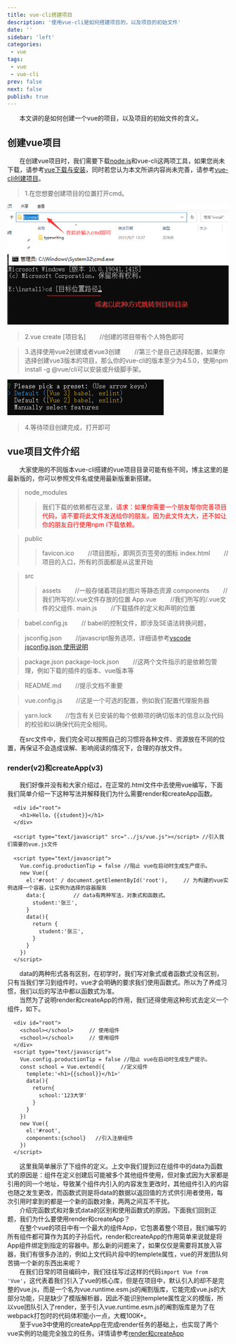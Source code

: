 ```yaml
---
title: vue-cli搭建项目
description: '使用vue-cli是如何搭建项目的，以及项目的初始文件'
date: ''
sidebar: 'left'
categories: 
 - vue
tags: 
 - vue
 - vue-cli
prev: false
next: false
publish: true
---
```


&nbsp;&nbsp;&nbsp;&nbsp;&nbsp;&nbsp;&nbsp;本文讲的是如何创建一个vue的项目，以及项目的初始文件的含义。

## 创建vue项目
&nbsp;&nbsp;&nbsp;&nbsp;&nbsp;&nbsp;&nbsp;在创建vue项目时，我们需要下载[node.js](https://blog.csdn.net/m0_47759019/article/details/121874564)和vue-cli这两项工具，如果您尚未下载，请参考[vue下载与安装](../download//vueDownload.md)，同时若您认为本文所讲内容尚未完善，请参考[vue-cli创建项目](https://blog.csdn.net/qq_52959651/article/details/111047636)。

> 1.在您想要创建项目的位置打开cmd。  

![进入目标目录](../imgs/createVue/create1.png)  
![进入目标目录](../imgs/createVue/c2.png)  

> 2.vue create [项目名] &nbsp;&nbsp;&nbsp;&nbsp;&nbsp;&nbsp;&nbsp;//创建的项目带有个人特色即可  

> 3.选择使用vue2创建或者vue3创建 &nbsp;&nbsp;&nbsp;&nbsp;&nbsp;&nbsp;&nbsp;//第三个是自己选择配置，如果你选择创建vue3版本的项目，那么你的vue-cli的版本至少为4.5.0，使用npm install -g @vue/cli可以安装或升级脚手架。

![选择vue版本](../imgs/createVue/c3.png)

> 4.等待项目创建完成，打开即可

## vue项目文件介绍

&nbsp;&nbsp;&nbsp;&nbsp;&nbsp;&nbsp;&nbsp;大家使用的不同版本vue-cli搭建的vue项目目录可能有些不同，博主这里的是最新版的，你可以参照文件名或使用最新版重新搭建。
>node_modules
>>我们下载的依赖都在这里，<span style="color:red">请求：如果你需要一个朋友帮你完善项目代码，请不要将此文件发送给你的朋友。因为此文件太大，还不如让你的朋友自行使用npm i下载依赖。</span>

>public
>>favicon.ico &nbsp;&nbsp;&nbsp;&nbsp;&nbsp;&nbsp;&nbsp;//项目图标，即网页页签旁的图标
>>index.html &nbsp;&nbsp;&nbsp;&nbsp;&nbsp;&nbsp;&nbsp;//项目的入口，所有的页面都是从这里开始

>src
>>assets &nbsp;&nbsp;&nbsp;&nbsp;&nbsp;&nbsp;&nbsp;//一般存储着项目的图片等静态资源
>>components &nbsp;&nbsp;&nbsp;&nbsp;&nbsp;&nbsp;&nbsp;//我们所写的/.vue文件存放的位置
>>App.vue &nbsp;&nbsp;&nbsp;&nbsp;&nbsp;&nbsp;&nbsp;//我们所写的\/.vue文件的父组件.
>>main.js &nbsp;&nbsp;&nbsp;&nbsp;&nbsp;&nbsp;&nbsp;//下载插件的定义和声明的位置

>babel.config.js &nbsp;&nbsp;&nbsp;&nbsp;&nbsp;&nbsp;&nbsp;// babel的控制文件，即涉及SE语法转换问题，

>jsconfig.json &nbsp;&nbsp;&nbsp;&nbsp;&nbsp;&nbsp;&nbsp;//javascript服务选项，详细请参考[vscode jsconfig.json 使用说明](https://blog.csdn.net/zengzeng011/article/details/103889282)

>package.json 
>package-lock.json &nbsp;&nbsp;&nbsp;&nbsp;&nbsp;&nbsp;&nbsp;//这两个文件指示的是依赖包管理，例如下载的插件的版本、vue版本等

>README.md &nbsp;&nbsp;&nbsp;&nbsp;&nbsp;&nbsp;&nbsp;//提示文档不重要

>vue.config.js &nbsp;&nbsp;&nbsp;&nbsp;&nbsp;&nbsp;&nbsp;//这是一个可选的配置，例如我们配置代理服务器

>yarn.lock &nbsp;&nbsp;&nbsp;&nbsp;&nbsp;&nbsp;&nbsp;//包含有关已安装的每个依赖项的确切版本的信息以及代码的校验和以确保代码完全相同。

&nbsp;&nbsp;&nbsp;&nbsp;&nbsp;&nbsp;&nbsp;在src文件中，我们完全可以按照自己的习惯将各种文件、资源放在不同的位置，再保证不会造成误解、影响阅读的情况下，合理的存放文件。

### render(v2)和createApp(v3)
&nbsp;&nbsp;&nbsp;&nbsp;&nbsp;&nbsp;&nbsp;我们好像并没有和大家介绍过，在正常的.html文件中去使用vue编写，下面我们简单介绍一下这种写法并解释我们为什么需要render和createApp函数。
```
  <div id="root">
    <h1>Hello，{{student}}</h1>
  </div>

  <script type="text/javascript" src="../js/vue.js"></script> //引入我们需要的vue.js文件

  <script type="text/javascript">
    Vue.config.productionTip = false //阻止 vue在启动时生成生产提示。
    new Vue({
      el:'#root' / document.getElementById('root'),     // 为构建的vue实例选择一个容器，让实例为选择的容器服务
      data:{         // data有两种写法，对象式和函数式。
        student:'张三',
      }
      data(){
        return {
          student:'张三',
        }
      }
    })
  </script>
```
&nbsp;&nbsp;&nbsp;&nbsp;&nbsp;&nbsp;&nbsp;data的两种形式各有区别，在初学时，我们写对象式或者函数式没有区别，只有当我们学习到组件时，vue才会明确的要求我们使用函数式。所以为了养成习惯，我们以后的写法中都以函数式为准。  
&nbsp;&nbsp;&nbsp;&nbsp;&nbsp;&nbsp;&nbsp;当然为了说明render和createApp的作用，我们还得使用这种形式去定义一个组件，如下。  
```
  <div id="root">
    <school></school>     // 使用组件
    <school></school>     // 使用组件
  </div>
  <script type="text/javascript">
    Vue.config.productionTip = false //阻止 vue在启动时生成生产提示。
    const school = Vue.extend({     //定义组件
      templete:'<h1>{{school}}</h1>'
      data(){
        return{
          school:'123大学'
        }
      }
    })
    new Vue({
      el:'#root',
      components:{school}   //引入注册组件
    })
  </script>
```
&nbsp;&nbsp;&nbsp;&nbsp;&nbsp;&nbsp;&nbsp;这里我简单展示了下组件的定义。上文中我们提到过在组件中的data为函数式的原因是：组件在定义创建后可能被多个其他组件使用，但对象式因为大家都是引用的同一个地址，导致某个组件内引入的内容发生更改时，其他组件引入的内容也随之发生更改，而函数式则是将data的数据以返回值的方式供引用者使用，每次引用时拿到的都是一个新的函数对象，两两之间互不干扰。    
&nbsp;&nbsp;&nbsp;&nbsp;&nbsp;&nbsp;&nbsp;介绍完函数式和对象式data的区别和使用函数式的原因，下面我们回到正题，我们为什么要使用render和createApp？  
&nbsp;&nbsp;&nbsp;&nbsp;&nbsp;&nbsp;&nbsp;在整个vue的项目中有一个最大的组件App，它包裹着整个项目，我们编写的所有组件都可算作为其的子孙后代，render和createApp的作用简单来说就是将App组件绑定到指定的容器中。那么新的问题来了，如果仅仅是需要将其放入容器，我们有很多办法的，例如上文代码片段中的templete属性，vue的开发团队何苦搞一个新的东西出来呢？  
&nbsp;&nbsp;&nbsp;&nbsp;&nbsp;&nbsp;&nbsp;在我们日常的项目编码中，我们往往写过这样的代码`import Vue from 'Vue'`，这代表着我们引入了vue的核心库，但是在项目中，默认引入的却不是完整的vue.js，而是一个名为vue.runtime.esm.js的阉割版库，它能完成vue.js的大部分功能，只是缺少了模版解析器，因此不能识别templete属性定义的模版，所以vue团队引入了render，至于引入vue.runtime.esm.js的阉割版库是为了在webpack打包时的代码体积能小一点，大概100K+。  
&nbsp;&nbsp;&nbsp;&nbsp;&nbsp;&nbsp;&nbsp;至于vue3中使用的createApp在完成render任务的基础上，也实现了两个vue实例的功能完全独立的任务。详情请参考[render和createApp](https://www.csdn.net/tags/NtTaUg3sMzQ1NzctYmxvZwO0O0OO0O0O.html)